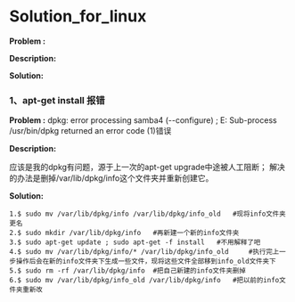 # **Solution_for_linux**

**Problem :**

**Description:**

**Solution:**

### 1、apt-get install 报错

**Problem :** dpkg: error processing samba4 (--configure) ; E: Sub-process /usr/bin/dpkg returned an error code (1)错误

**Description:**

应该是我的dpkg有问题，源于上一次的apt-get upgrade中途被人工阻断；
解决的办法是删掉/var/lib/dpkg/info这个文件夹并重新创建它。

**Solution:**

```
1.$ sudo mv /var/lib/dpkg/info /var/lib/dpkg/info_old 	#现将info文件夹更名
2.$ sudo mkdir /var/lib/dpkg/info 	#再新建一个新的info文件夹
3.$ sudo apt-get update ; sudo apt-get -f install 	#不用解释了吧
4.$ sudo mv /var/lib/dpkg/info/* /var/lib/dpkg/info_old 	#执行完上一步操作后会在新的info文件夹下生成一些文件，现将这些文件全部移到info_old文件夹下
5.$ sudo rm -rf /var/lib/dpkg/info 	#把自己新建的info文件夹删掉
6.$ sudo mv /var/lib/dpkg/info_old /var/lib/dpkg/info 	#把以前的info文件夹重新改
```



